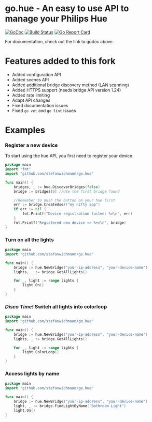 # **go.hue** - An easy to use API to manage your Philips Hue
[![GoDoc](http://godoc.org/github.com/stefanwichmann/go.hue?status.png)](http://godoc.org/github.com/stefanwichmann/go.hue)
[![Build Status](https://travis-ci.org/stefanwichmann/go.hue.svg?branch=master)](https://travis-ci.org/stefanwichmann/go.hue)
[![Go Report Card](https://goreportcard.com/badge/github.com/stefanwichmann/go.hue)](https://goreportcard.com/report/github.com/stefanwichmann/go.hue)

For documentation, check out the link to godoc above.

# Features added to this fork
- Added configuration API
- Added scenes API
- Added additional bridge discovery method (LAN scanning)
- Added HTTPS support (needs bridge API version 1.24)
- Added rate limiting
- Adapt API changes
- Fixed documentation issues
- Fixed ```go vet``` and ```go lint``` issues

# Examples
### Register a new device
To start using the hue API, you first need to register your device.
```go
package main
import "fmt"
import "github.com/stefanwichmann/go.hue"

func main() {
	bridges, _ := hue.DiscoverBridges(false)
	bridge := bridges[0] //Use the first bridge found

	//Remember to push the button on your hue first
	err := bridge.CreateUser("my nifty app")
	if err != nil {
		fmt.Printf("Device registration failed: %v\n", err)
	}
	fmt.Printf("Registered new device => %+v\n", bridge)
}
```

### Turn on all the lights
```go
package main
import "github.com/stefanwichmann/go.hue"

func main() {
	bridge := hue.NewBridge("your-ip-address", "your-device-name")
	lights, _ := bridge.GetAllLights()

	for _, light := range lights {
		light.On()
	}
}
```

### ***Disco Time!*** Switch all lights into colorloop
```go
package main
import "github.com/stefanwichmann/go.hue"

func main() {
	bridge := hue.NewBridge("your-ip-address", "your-device-name")
	lights, _ := bridge.GetAllLights()

	for _, light := range lights {
		light.ColorLoop()
	}
}
```

### Access lights by name
```go
package main
import "github.com/stefanwichmann/go.hue"

func main() {
	bridge := hue.NewBridge("your-ip-address", "your-device-name")
	light, _ := bridge.FindLightByName("Bathroom Light")
	light.On()
}
```

